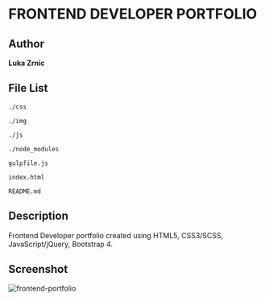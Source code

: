 FRONTEND DEVELOPER PORTFOLIO
===

Author
---
**Luka Zrnic**


File List
---
```
./css

./img

./js

./node_modules

gulpfile.js

index.html

README.md
```

Description
---
Frontend Developer portfolio created using HTML5, CSS3/SCSS, JavaScript/jQuery, Bootstrap 4.

Screenshot
---
![frontend-portfolio](https://user-images.githubusercontent.com/22341530/39968868-0ac1144c-56d4-11e8-91ee-5504b3e89c30.png)
